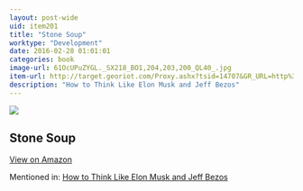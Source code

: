 ```yaml
---
layout: post-wide
uid: item201
title: "Stone Soup"
worktype: "Development"
date: 2016-02-28 01:01:01
categories: book
image-url: 61OcUPuZYGL._SX218_BO1,204,203,200_QL40_.jpg
item-url: http://target.georiot.com/Proxy.ashx?tsid=14707&GR_URL=http%3A%2F%2Fwww.amazon.com%2FStone-Soup-Ann-Mcgovern%2Fdp%2F0590416022
description: "How to Think Like Elon Musk and Jeff Bezos"
---
```

<a href="http://target.georiot.com/Proxy.ashx?tsid=14707&GR_URL=http%3A%2F%2Fwww.amazon.com%2FStone-Soup-Ann-Mcgovern%2Fdp%2F0590416022" target="blank"><img src="../../../../img/thumbs/61OcUPuZYGL._SX218_BO1,204,203,200_QL40_.jpg" class="prod-img"></a>
<h2>Stone Soup</h2>
<p><a class="btn btn-primary" href="http://target.georiot.com/Proxy.ashx?tsid=14707&GR_URL=http%3A%2F%2Fwww.amazon.com%2FStone-Soup-Ann-Mcgovern%2Fdp%2F0590416022" target="blank">View on Amazon</a><p>
<p>Mentioned in: <a href="http://fourhourworkweek.com/2015/01/20/elon-musk-and-jeff-bezos/" target="blank">How to Think Like Elon Musk and Jeff Bezos</a></p>

